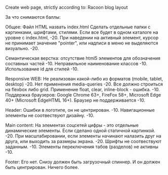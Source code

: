 Create web page, strictly according to: Racoon blog layout


За что снимаются баллы:

Общее:
Файл HTML назвать index.html
Сделать отдельные папки с картинками, шрифтами, стилями. Если все будет в одном каталоге на уровне с index.html, -20.
При наведении на активный элемент, курсор не принимает значение "pointer", или надписи в меню не выделяются визуально. -20.

Семантическая верстка:
отсутствие html5 элементов для обозначения составных частей -10.
Неправильное наименование классов -10.
Использование id для стилей -10.

Responsive WEB:
Не реализован какой-либо из форматов (mobile, tablet, desktop) -20.
Нет применения media-queries -20.
Все должно строиться на flexbox либо grid. Применение float, clear, inline-block - ошибка. -10.
Поддержка браузеров: Google Chrome 63+, FireFox 58+, Microsoft Edge 40+ (Microsoft EdgeHTML 16+). Браузер не поддерживается -10.

Header:
Ошибки в логотипе, он не центрирован. -10.
Навигационные элементы не соотвествуют дизайну. -10.

Main content:
На элементах соцсетей цифры - это отдельные динамические элементы. Если сделано одной статичной картинкой. -20.
При масштабировании, если элементы начинают налазить друг на друга, или выходить за размеры экрана. -20.
Шрифты не соотвествуют заданным. -10.
Элементы переключения табов (разделов) не активны -10.

Footer:
Его нет. Снизу должен быть загрузочный спиннер. И он должен быть центрирован. Ничего более.
